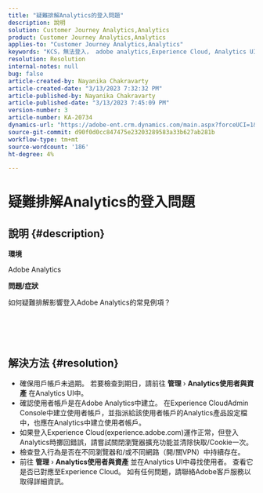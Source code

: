 ```yaml
---
title: "疑難排解Analytics的登入問題"
description: 說明
solution: Customer Journey Analytics,Analytics
product: Customer Journey Analytics,Analytics
applies-to: "Customer Journey Analytics,Analytics"
keywords: "KCS，無法登入， adobe analytics,Experience Cloud, Analytics UI"
resolution: Resolution
internal-notes: null
bug: false
article-created-by: Nayanika Chakravarty
article-created-date: "3/13/2023 7:32:32 PM"
article-published-by: Nayanika Chakravarty
article-published-date: "3/13/2023 7:45:09 PM"
version-number: 3
article-number: KA-20734
dynamics-url: "https://adobe-ent.crm.dynamics.com/main.aspx?forceUCI=1&pagetype=entityrecord&etn=knowledgearticle&id=0b29a2c8-d5c1-ed11-83ff-6045bd0065b6"
source-git-commit: d90f0d0cc847475e23203289583a33b627ab281b
workflow-type: tm+mt
source-wordcount: '186'
ht-degree: 4%

---
```


# 疑難排解Analytics的登入問題

## 說明 {#description}


<b>環境</b>

Adobe Analytics

<b>問題/症狀</b>

如何疑難排解影響登入Adobe Analytics的常見例項？
<br><br> <br><br> <br>

## 解決方法 {#resolution}


- 確保用戶帳戶未過期。 若要檢查到期日，請前往 <b>管理</b> › <b>Analytics使用者與資產</b> 在Analytics UI中。
- 確認使用者帳戶是在Adobe Analytics中建立。 在Experience CloudAdmin Console中建立使用者帳戶，並指派給該使用者帳戶的Analytics產品設定檔中，也應在Analytics中建立使用者帳戶。
- 如果登入Experience Cloud(experience.adobe.com)運作正常，但登入Analytics時擲回錯誤，請嘗試關閉瀏覽器擴充功能並清除快取/Cookie一次。
- 檢查登入行為是否在不同瀏覽器和/或不同網路（開/關VPN）中持續存在。
- 前往 <b>管理</b> › <b>Analytics使用者與資產</b> 並在Analytics UI中尋找使用者。 查看它是否已對應至Experience Cloud。 如有任何問題，請聯絡Adobe客戶服務以取得詳細資訊。



